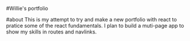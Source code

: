 #Willie's portfolio



#about
This is my attempt to try and make a new portfolio with react to pratice some of the react fundamentals.
I plan to build a muti-page app to show my skills in routes and navlinks.
